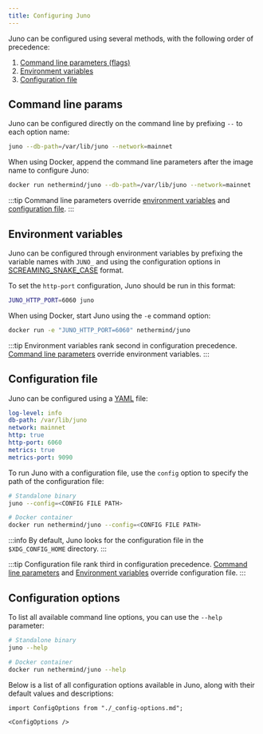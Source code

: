 ```yaml
---
title: Configuring Juno
---
```


Juno can be configured using several methods, with the following order of precedence:

1. [Command line parameters (flags)](#command-line-params)
2. [Environment variables](#environment-variables)
3. [Configuration file](#configuration-file)

## Command line params

Juno can be configured directly on the command line by prefixing `--` to each option name:

```bash
juno --db-path=/var/lib/juno --network=mainnet
```

When using Docker, append the command line parameters after the image name to configure Juno:

```bash
docker run nethermind/juno --db-path=/var/lib/juno --network=mainnet
```

:::tip
Command line parameters override [environment variables](#environment-variables) and [configuration file](#configuration-file).
:::

## Environment variables

Juno can be configured through environment variables by prefixing the variable names with `JUNO_` and using the configuration options in [SCREAMING_SNAKE_CASE](https://en.wiktionary.org/wiki/screaming_snake_case) format.

To set the `http-port` configuration, Juno should be run in this format:

```bash
JUNO_HTTP_PORT=6060 juno
```

When using Docker, start Juno using the `-e` command option:

```bash
docker run -e "JUNO_HTTP_PORT=6060" nethermind/juno
```

:::tip
Environment variables rank second in configuration precedence. [Command line parameters](#command-line-params) override environment variables.
:::

## Configuration file

Juno can be configured using a [YAML](https://en.wikipedia.org/wiki/YAML) file:

```yaml title="Sample YAML File" showLineNumbers
log-level: info
db-path: /var/lib/juno
network: mainnet
http: true
http-port: 6060
metrics: true
metrics-port: 9090
```

To run Juno with a configuration file, use the `config` option to specify the path of the configuration file:

```bash
# Standalone binary
juno --config=<CONFIG FILE PATH>

# Docker container
docker run nethermind/juno --config=<CONFIG FILE PATH>
```

:::info
By default, Juno looks for the configuration file in the `$XDG_CONFIG_HOME` directory.
:::

:::tip
Configuration file rank third in configuration precedence. [Command line parameters](#command-line-params) and [Environment variables](#environment-variables) override configuration file.
:::

## Configuration options

To list all available command line options, you can use the `--help` parameter:

```bash
# Standalone binary
juno --help

# Docker container
docker run nethermind/juno --help
```

Below is a list of all configuration options available in Juno, along with their default values and descriptions:

```mdx-code-block
import ConfigOptions from "./_config-options.md";

<ConfigOptions />
```
